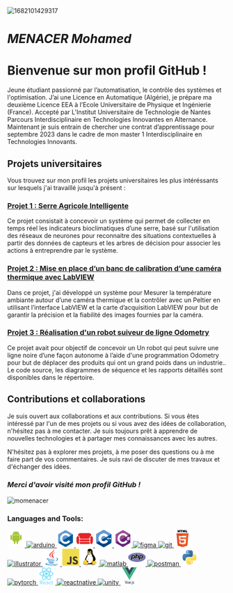 ![1682101429317](https://github.com/momenacer/Projects/assets/127967325/938f7a10-9106-4db7-a069-e10ec8208732)
# *MENACER* *Mohamed*
# Bienvenue sur mon profil GitHub !
Jeune étudiant passionné par l’automatisation, le contrôle des systèmes et l'optimisation. J’ai une Licence en Automatique (Algérie), je prépare ma deuxième Licence EEA à l’Ecole Universitaire de Physique et Ingénierie (France).
Accepté par L'Institut Universitaire de Technologie de Nantes Parcours Interdisciplinaire en Technologies Innovantes en Alternance.
Maintenant je suis entrain de chercher une contrat d’apprentissage pour septembre 2023 dans le cadre de mon master 1 Interdisciplinaire en Technologies Innovants.


## Projets universitaires

Vous trouvez sur mon profil les projets universitaires les plus intéréssants sur lesquels j'ai travaillé jusqu'à présent :

### [Projet 1 : Serre Agricole Intelligente](https://github.com/momenacer/Projects/tree/main/Arduino_Projects)
Ce projet consistait à concevoir un système qui permet de collecter en temps réel les indicateurs bioclimatiques d’une serre, basé sur l'utilisation des
réseaux de neurones pour reconnaitre des situations contextuelles à partir des données de capteurs et les arbres de décision pour associer les actions à entreprendre 
par le système.

### [Projet 2 : Mise en place d’un banc de calibration d’une caméra thermique avec LabVIEW](https://github.com/momenacer/Projects/tree/main/Arduino_Projects)
Dans ce projet, j'ai développé un système pour Mesurer la température ambiante autour d’une caméra thermique et la contrôler avec un Peltier en utilisant l’interface LabVIEW et la
carte d’acquisition LabVIEW pour but de garantir la précision et la fiabilité des images fournies par la caméra.

### [Projet 3 : Réalisation d'un robot suiveur de ligne Odometry](lien_vers_le_projet3)
Ce projet avait pour objectif de concevoir un Un robot qui peut suivre une ligne noire d’une façon autonome à
l’aide d'une programmation Odometry pour but de déplacer des produits qui ont un grand poids dans un industrie.. Le code source, les diagrammes de séquence et les rapports
détaillés sont disponibles dans le répertoire.

## Contributions et collaborations

Je suis ouvert aux collaborations et aux contributions. Si vous êtes intéressé par l'un de mes projets ou si vous avez des idées de collaboration, n'hésitez pas à me contacter. Je suis toujours prêt à apprendre de nouvelles technologies et à partager mes connaissances avec les autres.

N'hésitez pas à explorer mes projets, à me poser des questions ou à me faire part de vos commentaires. Je suis ravi de discuter de mes travaux et d'échanger des idées.

### *Merci d'avoir visité mon profil GitHub !*



<p><img align="center" src="https://github-readme-streak-stats.herokuapp.com/?user=momenacer&" alt="momenacer" /></p>



<h3 align="left">Languages and Tools:</h3>
<p align="left"> <a href="https://developer.android.com" target="_blank" rel="noreferrer"> <img src="https://raw.githubusercontent.com/devicons/devicon/master/icons/android/android-original-wordmark.svg" alt="android" width="40" height="40"/> </a> <a href="https://www.arduino.cc/" target="_blank" rel="noreferrer"> <img src="https://cdn.worldvectorlogo.com/logos/arduino-1.svg" alt="arduino" width="40" height="40"/> </a> <a href="https://www.cprogramming.com/" target="_blank" rel="noreferrer"> <img src="https://raw.githubusercontent.com/devicons/devicon/master/icons/c/c-original.svg" alt="c" width="40" height="40"/> </a> <a href="https://couchdb.apache.org/" target="_blank" rel="noreferrer"> <img src="https://raw.githubusercontent.com/devicons/devicon/0d6c64dbbf311879f7d563bfc3ccf559f9ed111c/icons/couchdb/couchdb-original.svg" alt="couchdb" width="40" height="40"/> </a> <a href="https://www.w3schools.com/cpp/" target="_blank" rel="noreferrer"> <img src="https://raw.githubusercontent.com/devicons/devicon/master/icons/cplusplus/cplusplus-original.svg" alt="cplusplus" width="40" height="40"/> </a> <a href="https://www.w3schools.com/cs/" target="_blank" rel="noreferrer"> <img src="https://raw.githubusercontent.com/devicons/devicon/master/icons/csharp/csharp-original.svg" alt="csharp" width="40" height="40"/> </a> <a href="https://www.figma.com/" target="_blank" rel="noreferrer"> <img src="https://www.vectorlogo.zone/logos/figma/figma-icon.svg" alt="figma" width="40" height="40"/> </a> <a href="https://git-scm.com/" target="_blank" rel="noreferrer"> <img src="https://www.vectorlogo.zone/logos/git-scm/git-scm-icon.svg" alt="git" width="40" height="40"/> </a> <a href="https://www.w3.org/html/" target="_blank" rel="noreferrer"> <img src="https://raw.githubusercontent.com/devicons/devicon/master/icons/html5/html5-original-wordmark.svg" alt="html5" width="40" height="40"/> </a> <a href="https://www.adobe.com/in/products/illustrator.html" target="_blank" rel="noreferrer"> <img src="https://www.vectorlogo.zone/logos/adobe_illustrator/adobe_illustrator-icon.svg" alt="illustrator" width="40" height="40"/> </a> <a href="https://www.java.com" target="_blank" rel="noreferrer"> <img src="https://raw.githubusercontent.com/devicons/devicon/master/icons/java/java-original.svg" alt="java" width="40" height="40"/> </a> <a href="https://developer.mozilla.org/en-US/docs/Web/JavaScript" target="_blank" rel="noreferrer"> <img src="https://raw.githubusercontent.com/devicons/devicon/master/icons/javascript/javascript-original.svg" alt="javascript" width="40" height="40"/> </a> <a href="https://www.linux.org/" target="_blank" rel="noreferrer"> <img src="https://raw.githubusercontent.com/devicons/devicon/master/icons/linux/linux-original.svg" alt="linux" width="40" height="40"/> </a> <a href="https://www.mathworks.com/" target="_blank" rel="noreferrer"> <img src="https://upload.wikimedia.org/wikipedia/commons/2/21/Matlab_Logo.png" alt="matlab" width="40" height="40"/> </a> <a href="https://www.php.net" target="_blank" rel="noreferrer"> <img src="https://raw.githubusercontent.com/devicons/devicon/master/icons/php/php-original.svg" alt="php" width="40" height="40"/> </a> <a href="https://postman.com" target="_blank" rel="noreferrer"> <img src="https://www.vectorlogo.zone/logos/getpostman/getpostman-icon.svg" alt="postman" width="40" height="40"/> </a> <a href="https://www.python.org" target="_blank" rel="noreferrer"> <img src="https://raw.githubusercontent.com/devicons/devicon/master/icons/python/python-original.svg" alt="python" width="40" height="40"/> </a> <a href="https://pytorch.org/" target="_blank" rel="noreferrer"> <img src="https://www.vectorlogo.zone/logos/pytorch/pytorch-icon.svg" alt="pytorch" width="40" height="40"/> </a> <a href="https://reactjs.org/" target="_blank" rel="noreferrer"> <img src="https://raw.githubusercontent.com/devicons/devicon/master/icons/react/react-original-wordmark.svg" alt="react" width="40" height="40"/> </a> <a href="https://reactnative.dev/" target="_blank" rel="noreferrer"> <img src="https://reactnative.dev/img/header_logo.svg" alt="reactnative" width="40" height="40"/> </a> <a href="https://unity.com/" target="_blank" rel="noreferrer"> <img src="https://www.vectorlogo.zone/logos/unity3d/unity3d-icon.svg" alt="unity" width="40" height="40"/> </a> <a href="https://vuejs.org/" target="_blank" rel="noreferrer"> <img src="https://raw.githubusercontent.com/devicons/devicon/master/icons/vuejs/vuejs-original-wordmark.svg" alt="vuejs" width="40" height="40"/> </a> </p>

